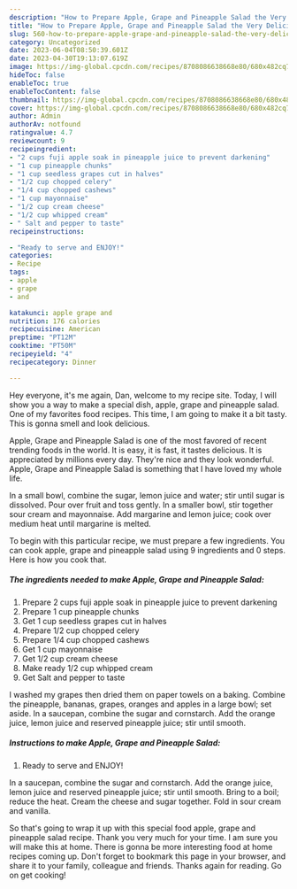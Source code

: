 ```yaml
---
description: "How to Prepare Apple, Grape and Pineapple Salad the Very Delicious"
title: "How to Prepare Apple, Grape and Pineapple Salad the Very Delicious"
slug: 560-how-to-prepare-apple-grape-and-pineapple-salad-the-very-delicious
category: Uncategorized
date: 2023-06-04T08:50:39.601Z
date: 2023-04-30T19:13:07.619Z
image: https://img-global.cpcdn.com/recipes/8708086638668e80/680x482cq70/apple-grape-and-pineapple-salad-recipe-main-photo.jpg
hideToc: false
enableToc: true
enableTocContent: false
thumbnail: https://img-global.cpcdn.com/recipes/8708086638668e80/680x482cq70/apple-grape-and-pineapple-salad-recipe-main-photo.jpg
cover: https://img-global.cpcdn.com/recipes/8708086638668e80/680x482cq70/apple-grape-and-pineapple-salad-recipe-main-photo.jpg
author: Admin
authorAv: notfound
ratingvalue: 4.7
reviewcount: 9
recipeingredient:
- "2 cups fuji apple soak in pineapple juice to prevent darkening"
- "1 cup pineapple chunks"
- "1 cup seedless grapes cut in halves"
- "1/2 cup chopped celery"
- "1/4 cup chopped cashews"
- "1 cup mayonnaise"
- "1/2 cup cream cheese"
- "1/2 cup whipped cream"
- " Salt and pepper to taste"
recipeinstructions:

- "Ready to serve and ENJOY!"
categories:
- Recipe
tags:
- apple
- grape
- and

katakunci: apple grape and 
nutrition: 176 calories
recipecuisine: American
preptime: "PT12M"
cooktime: "PT50M"
recipeyield: "4"
recipecategory: Dinner

---
```



Hey everyone, it's me again, Dan, welcome to my recipe site. Today, I will show you a way to make a special dish, apple, grape and pineapple salad. One of my favorites food recipes. This time, I am going to make it a bit tasty. This is gonna smell and look delicious.

Apple, Grape and Pineapple Salad is one of the most favored of recent trending foods in the world. It is easy, it is fast, it tastes delicious. It is appreciated by millions every day. They're nice and they look wonderful. Apple, Grape and Pineapple Salad is something that I have loved my whole life.

In a small bowl, combine the sugar, lemon juice and water; stir until sugar is dissolved. Pour over fruit and toss gently. In a smaller bowl, stir together sour cream and mayonnaise. Add margarine and lemon juice; cook over medium heat until margarine is melted.


To begin with this particular recipe, we must prepare a few ingredients. You can cook apple, grape and pineapple salad using 9 ingredients and 0 steps. Here is how you cook that.

<!--inarticleads1-->

##### The ingredients needed to make Apple, Grape and Pineapple Salad:

1. Prepare 2 cups fuji apple soak in pineapple juice to prevent darkening
1. Prepare 1 cup pineapple chunks
1. Get 1 cup seedless grapes cut in halves
1. Prepare 1/2 cup chopped celery
1. Prepare 1/4 cup chopped cashews
1. Get 1 cup mayonnaise
1. Get 1/2 cup cream cheese
1. Make ready 1/2 cup whipped cream
1. Get  Salt and pepper to taste


I washed my grapes then dried them on paper towels on a baking. Combine the pineapple, bananas, grapes, oranges and apples in a large bowl; set aside. In a saucepan, combine the sugar and cornstarch. Add the orange juice, lemon juice and reserved pineapple juice; stir until smooth. 

<!--inarticleads2-->

##### Instructions to make Apple, Grape and Pineapple Salad:


1. Ready to serve and ENJOY!

In a saucepan, combine the sugar and cornstarch. Add the orange juice, lemon juice and reserved pineapple juice; stir until smooth. Bring to a boil; reduce the heat. Cream the cheese and sugar together. Fold in sour cream and vanilla. 

So that's going to wrap it up with this special food apple, grape and pineapple salad recipe. Thank you very much for your time. I am sure you will make this at home. There is gonna be more interesting food at home recipes coming up. Don't forget to bookmark this page in your browser, and share it to your family, colleague and friends. Thanks again for reading. Go on get cooking!
